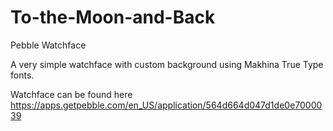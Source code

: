 # To-the-Moon-and-Back
Pebble Watchface

A very simple watchface with custom background using Makhina True Type fonts.

Watchface can be found here
https://apps.getpebble.com/en_US/application/564d664d047d1de0e7000039
